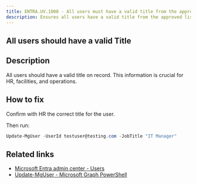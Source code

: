 ```yaml
---
title: ENTRA.UV.1008 - All users must have a valid title from the approved list
description: Ensures all users have a valid title from the approved list.
---
```

## All users should have a valid Title

## Description

All users should have a valid title on record. This information is crucial for HR, facilities, and operations.

## How to fix

Confirm with HR the correct title for the user.

Then run:

```powershell
Update-MgUser -UserId testuser@testing.com -JobTitle "IT Manager"
```

## Related links

- [Microsoft Entra admin center - Users](https://entra.microsoft.com/#view/Microsoft_AAD_UsersAndTenants/UserManagementMenuBlade/~/AllUsers/menuId/)
- [Update-MgUser - Microsoft Graph PowerShell](https://learn.microsoft.com/powershell/module/microsoft.graph.users/update-mguser)
